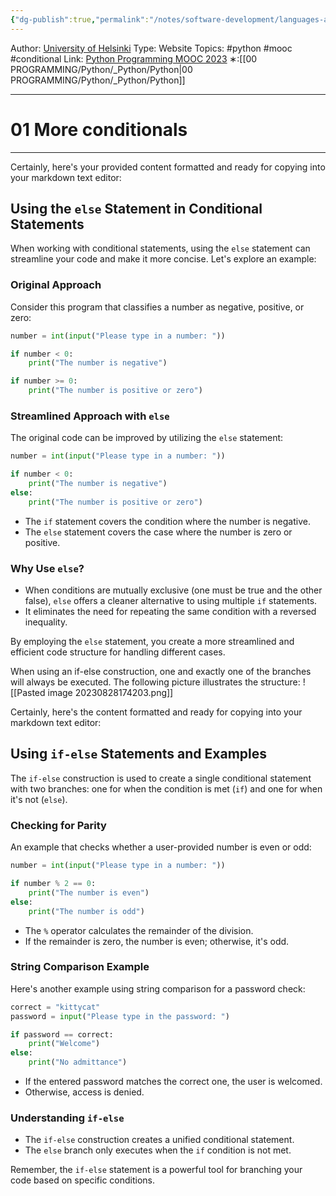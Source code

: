 ```yaml
---
{"dg-publish":true,"permalink":"/notes/software-development/languages-and-frameworks/python/0-python-programming-mooc/introduction/part-2/02-more-conditionals/01-more-conditionals/","created":"2025-07-13T15:25:00.451+08:00"}
---
```


Author: [University of Helsinki](https://programming-23.mooc.fi/)
Type: Website
Topics: #python #mooc #conditional
Link: [Python Programming MOOC 2023](https://programming-23.mooc.fi/)
∗:[[00 PROGRAMMING/Python/_Python/Python\|00 PROGRAMMING/Python/_Python/Python]] 

---
# 01 More conditionals

--- 
Certainly, here's your provided content formatted and ready for copying into your markdown text editor:

## Using the `else` Statement in Conditional Statements

When working with conditional statements, using the `else` statement can streamline your code and make it more concise. Let's explore an example:

### Original Approach

Consider this program that classifies a number as negative, positive, or zero:

```python
number = int(input("Please type in a number: "))

if number < 0:
    print("The number is negative")

if number >= 0:
    print("The number is positive or zero")
```

### Streamlined Approach with `else`

The original code can be improved by utilizing the `else` statement:

```python
number = int(input("Please type in a number: "))

if number < 0:
    print("The number is negative")
else:
    print("The number is positive or zero")
```

- The `if` statement covers the condition where the number is negative.
- The `else` statement covers the case where the number is zero or positive.

### Why Use `else`?

- When conditions are mutually exclusive (one must be true and the other false), `else` offers a cleaner alternative to using multiple `if` statements.
- It eliminates the need for repeating the same condition with a reversed inequality.

By employing the `else` statement, you create a more streamlined and efficient code structure for handling different cases.

When using an if-else construction, one and exactly one of the branches will always be executed. The following picture illustrates the structure:
![[Pasted image 20230828174203.png]]

Certainly, here's the content formatted and ready for copying into your markdown text editor:

## Using `if-else` Statements and Examples

The `if-else` construction is used to create a single conditional statement with two branches: one for when the condition is met (`if`) and one for when it's not (`else`).

### Checking for Parity

An example that checks whether a user-provided number is even or odd:

```python
number = int(input("Please type in a number: "))

if number % 2 == 0:
    print("The number is even")
else:
    print("The number is odd")
```

- The `%` operator calculates the remainder of the division.
- If the remainder is zero, the number is even; otherwise, it's odd.

### String Comparison Example

Here's another example using string comparison for a password check:

```python
correct = "kittycat"
password = input("Please type in the password: ")

if password == correct:
    print("Welcome")
else:
    print("No admittance")
```

- If the entered password matches the correct one, the user is welcomed.
- Otherwise, access is denied.

### Understanding `if-else`

- The `if-else` construction creates a unified conditional statement.
- The `else` branch only executes when the `if` condition is not met.

Remember, the `if-else` statement is a powerful tool for branching your code based on specific conditions.
